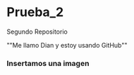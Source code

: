 # Prueba_2
 
 
 Segundo Repositorio

 ""Me llamo Dian y estoy usando GitHub""

### Insertamos una imagen 


